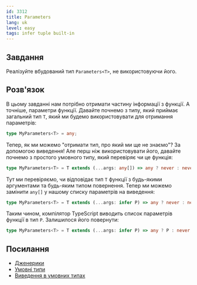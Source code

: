 ```yaml
---
id: 3312
title: Parameters
lang: uk
level: easy
tags: infer tuple built-in
---
```


## Завдання

Реалізуйте вбудований тип `Parameters<T>`, не використовуючи його.

## Розв'язок

В цьому завданні нам потрібно отримати частину інформації з функції. А точніше,
параметри функції. Давайте почнемо з типу, який приймає загальний тип `T`,
який ми будемо використовувати для отримання параметрів:

```typescript
type MyParameters<T> = any;
```

Тепер, як ми можемо "отримати тип, про який ми ще не знаємо"?
За допомогою виведення! Але перш ніж використовувати його, давайте почнемо з простого
умовного типу, який перевіряє чи це функція:

```typescript
type MyParameters<T> = T extends (...args: any[]) => any ? never : never;
```

Тут ми перевіряємо, чи відповідає тип `T` функції з будь-якими аргументами та
будь-яким типом повернення. Тепер ми можемо замінити `any[]` у нашому списку параметрів
на виведення:

```typescript
type MyParameters<T> = T extends (...args: infer P) => any ? never : never;
```

Таким чином, компілятор TypeScript виводить список параметрів функції в тип `P`.
Залишилося його повернути:

```typescript
type MyParameters<T> = T extends (...args: infer P) => any ? P : never;
```

## Посилання

- [Дженерики](https://www.typescriptlang.org/docs/handbook/2/generics.html)
- [Умовні типи](https://www.typescriptlang.org/docs/handbook/2/conditional-types.html)
- [Виведення в умовних типах](https://www.typescriptlang.org/docs/handbook/2/conditional-types.html#inferring-within-conditional-types)
